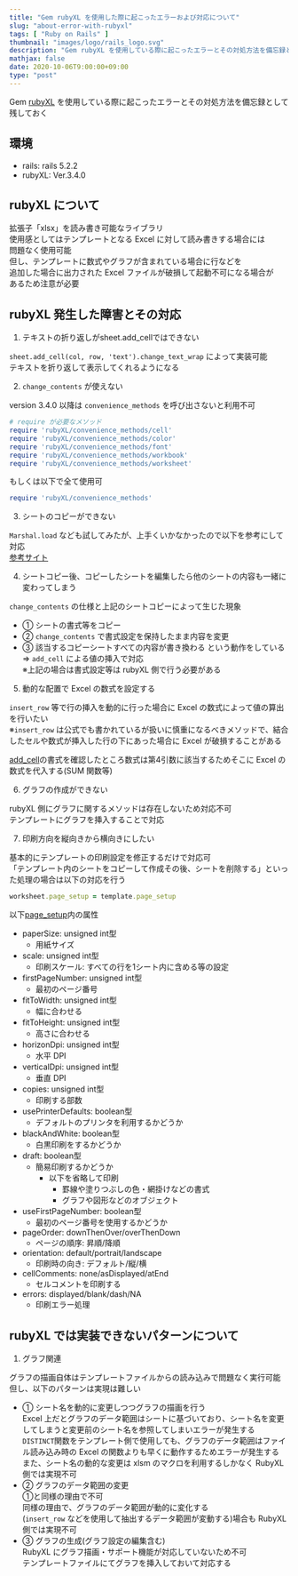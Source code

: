 ```yaml
---
title: "Gem rubyXL を使用した際に起こったエラーおよび対応について"
slug: "about-error-with-rubyxl"
tags: [ "Ruby on Rails" ]
thumbnail: "images/logo/rails_logo.svg"
description: "Gem rubyXL を使用している際に起こったエラーとその対処方法を備忘録として残しておく"
mathjax: false
date: 2020-10-06T9:00:00+09:00
type: "post"
---
```


Gem [rubyXL](https://github.com/weshatheleopard/rubyXL) を使用している際に起こったエラーとその対処方法を備忘録として残しておく

## 環境

* rails: rails 5.2.2
* rubyXL: Ver.3.4.0

## rubyXL について

拡張子「xlsx」を読み書き可能なライブラリ  
使用感としてはテンプレートとなる Excel に対して読み書きする場合には  
問題なく使用可能  
但し、テンプレートに数式やグラフが含まれている場合に行などを  
追加した場合に出力された Excel ファイルが破損して起動不可になる場合が  
あるため注意が必要

## rubyXL 発生した障害とその対応

1. テキストの折り返しがsheet.add_cellではできない

`sheet.add_cell(col, row, 'text').change_text_wrap` によって実装可能  
テキストを折り返して表示してくれるようになる

2. `change_contents` が使えない

version 3.4.0 以降は `convenience_methods` を呼び出さないと利用不可

```rb
# require が必要なメソッド
require 'rubyXL/convenience_methods/cell'
require 'rubyXL/convenience_methods/color'
require 'rubyXL/convenience_methods/font'
require 'rubyXL/convenience_methods/workbook'
require 'rubyXL/convenience_methods/worksheet'
```

もしくは以下で全て使用可

```rb
require 'rubyXL/convenience_methods'
```

3. シートのコピーができない

`Marshal.load` なども試してみたが、上手くいかなかったので以下を参考にして対応  
[参考サイト](https://stackoverflow.com/questions/29507841/create-multiple-sheets-that-uses-same-template-using-rubyxl)

4. シートコピー後、コピーしたシートを編集したら他のシートの内容も一緒に変わってしまう

`change_contents` の仕様と上記のシートコピーによって生じた現象  

* ① シートの書式等をコピー  
* ② `change_contents` で書式設定を保持したまま内容を変更  
* ③ 該当するコピーシートすべての内容が書き換わる という動作をしている  
=> `add_cell` による値の挿入で対応  
    ※上記の場合は書式設定等は rubyXL 側で行う必要がある

5. 動的な配置で Excel の数式を設定する

`insert_row` 等で行の挿入を動的に行った場合に Excel の数式によって値の算出を行いたい  
※`insert_row` は公式でも書かれているが扱いに慎重になるべきメソッドで、結合したセルや数式が挿入した行の下にあった場合に Excel が破損することがある

[add_cell](https://www.rubydoc.info/gems/rubyXL/1.1.12/RubyXL/Worksheet#add_cell-instance_method)の書式を確認したところ数式は第4引数に該当するためそこに Excel の数式を代入する(SUM 関数等)

6. グラフの作成ができない

rubyXL 側にグラフに関するメソッドは存在しないため対応不可  
テンプレートにグラフを挿入することで対応

7. 印刷方向を縦向きから横向きにしたい

基本的にテンプレートの印刷設定を修正するだけで対応可  
「テンプレート内のシートをコピーして作成その後、シートを削除する」といった処理の場合は以下の対応を行う

```rb
worksheet.page_setup = template.page_setup
```

以下[page_setup](https://www.datypic.com/sc/ooxml/e-ssml_pageSetup-1.html)内の属性

* paperSize: unsigned int型
  * 用紙サイズ
* scale: unsigned int型
  * 印刷スケール: すべての行を1シート内に含める等の設定
* firstPageNumber: unsigned int型
  * 最初のページ番号
* fitToWidth: unsigned int型
  * 幅に合わせる
* fitToHeight: unsigned int型
  * 高さに合わせる
* horizonDpi: unsigned int型
  * 水平 DPI
* verticalDpi: unsigned int型
  * 垂直 DPI
* copies: unsigned int型
  * 印刷する部数
* usePrinterDefaults: boolean型
  * デフォルトのプリンタを利用するかどうか
* blackAndWhite: boolean型
  * 白黒印刷をするかどうか
* draft: boolean型
  * 簡易印刷するかどうか
    * 以下を省略して印刷
      * 罫線や塗りつぶしの色・網掛けなどの書式
      * グラフや図形などのオブジェクト
* useFirstPageNumber: boolean型
  * 最初のページ番号を使用するかどうか
* pageOrder: downThenOver/overThenDown
  * ページの順序: 昇順/降順
* orientation: default/portrait/landscape
  * 印刷時の向き: デフォルト/縦/横
* cellComments: none/asDisplayed/atEnd
  * セルコメントを印刷する
* errors: displayed/blank/dash/NA
  * 印刷エラー処理

## rubyXL では実装できないパターンについて

1. グラフ関連

グラフの描画自体はテンプレートファイルからの読み込みで問題なく実行可能  
但し、以下のパターンは実現は難しい

* ①  シート名を動的に変更しつつグラフの描画を行う  
    Excel 上だとグラフのデータ範囲はシートに基づいており、シート名を変更してしまうと変更前のシート名を参照してしまいエラーが発生する  
    `DISTINCT`関数をテンプレート側で使用しても、グラフのデータ範囲はファイル読み込み時の Excel の関数よりも早くに動作するためエラーが発生する  
    また、シート名の動的な変更は xlsm のマクロを利用するしかなく RubyXL 側では実現不可
* ②  グラフのデータ範囲の変更  
    ①と同様の理由で不可  
    同様の理由で、グラフのデータ範囲が動的に変化する  
    (`insert_row` などを使用して抽出するデータ範囲が変動する)場合も RubyXL 側では実現不可
* ③  グラフの生成(グラフ設定の編集含む)  
    RubyXL にグラフ描画・サポート機能が対応していないため不可  
    テンプレートファイルにてグラフを挿入しておいて対応する
